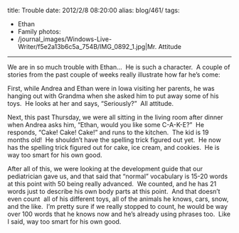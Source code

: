 title: Trouble
date: 2012/2/8 08:20:00
alias: blog/461/
tags:
- Ethan
- Family
photos:
- /journal_images/Windows-Live-Writer/f5e2a13b6c5a_754B/IMG_0892_1.jpg|Mr. Attitude
---
We are in so much trouble with Ethan…  He is such a character.  A couple of stories from the past couple of weeks really illustrate how far he’s come:

First, while Andrea and Ethan were in Iowa visiting her parents, he was hanging out with Grandma when she asked him to put away some of his toys.  He looks at her and says, “Seriously?”  All attitude.

Next, this past Thursday, we were all sitting in the living room after dinner when Andrea asks him, “Ethan, would you like some C-A-K-E?”  He responds, “Cake! Cake! Cake!” and runs to the kitchen.  The kid is 19 months old!  He shouldn’t have the spelling trick figured out yet.  He now has the spelling trick figured out for cake, ice cream, and cookies.  He is way too smart for his own good.

After all of this, we were looking at the development guide that our pediatrician gave us, and that said that “normal” vocabulary is 15-20 words at this point with 50 being really advanced.  We counted, and he has 21 words just to describe his own body parts at this point.  And that doesn’t even count  all of his different toys, all of the animals he knows, cars, snow, and the like.  I’m pretty sure if we really stopped to count, he would be way over 100 words that he knows now and he’s already using phrases too.  Like I said, way too smart for his own good.
